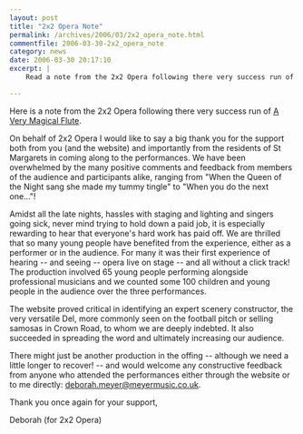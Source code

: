```yaml
---
layout: post
title: "2x2 Opera Note"
permalink: /archives/2006/03/2x2_opera_note.html
commentfile: 2006-03-30-2x2_opera_note
category: news
date: 2006-03-30 20:17:10
excerpt: |
    Read a note from the 2x2 Opera following there very success run of <a href="/event/Concert/200602010748.">A Very Magical Flute</a>

---
```


Here is a note from the 2x2 Opera following there very success run of [A Very Magical Flute](/event/Concert/200602010748).

<div markdown="1" class="letter">
On behalf of 2x2 Opera I would like to say a big thank you for the support both from you (and the website) and importantly from the residents of St Margarets in coming along to the performances. We have been overwhelmed by the many positive comments and feedback from members of the audience and participants alike, ranging from "When the Queen of the Night sang she made my tummy tingle" to "When you do the next one..."!

Amidst all the late nights, hassles with staging and lighting and singers going sick, never mind trying to hold down a paid job, it is especially rewarding to hear that everyone's hard work has paid off. We are thrilled that so many young people have benefited from the experience, either as a performer or in the audience. For many it was their first experience of hearing -- and seeing -- opera live on stage -- and all without a click track! The production involved 65 young people performing alongside professional musicians and we counted some 100 children and young people in the audience
over the three performances.

The website proved critical in identifying an expert scenery constructor, the very versatile Del, more commonly seen on the football pitch or selling samosas in Crown Road, to whom we are deeply indebted. It also succeeded in spreading the word and ultimately increasing our audience.

There might just be another production in the offing -- although we need a little longer to recover! -- and would welcome any constructive feedback from anyone who attended the performances either through the website or to me directly: <deborah.meyer@meyermusic.co.uk>.

Thank you once again for your support,

Deborah (for 2x2 Opera)

</div>

